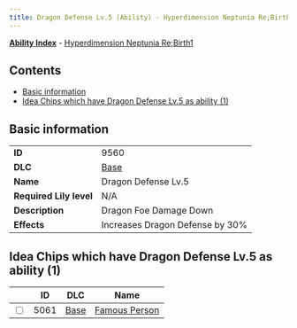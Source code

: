 ```yaml
---
title: Dragon Defense Lv.5 (Ability) - Hyperdimension Neptunia Re;Birth1
---
```


[**Ability Index**](/neptunia/rb1/ability/index.html) - [Hyperdimension Neptunia Re;Birth1](/neptunia/rb1)

## Contents

- [Basic information](#basic-information)
- [Idea Chips which have Dragon Defense Lv.5 as ability (1)](#idea-chips-which-have-dragon-defense-lv5-as-ability-1)

## Basic information

|   |   |
| -- | -- |
| **ID** | 9560 |
| **DLC** | [Base](/neptunia/rb1/dlc/1-base.html) |
| **Name** | Dragon Defense Lv.5 |
| **Required Lily level** | N/A |
| **Description** | Dragon Foe Damage Down |
| **Effects** | Increases Dragon Defense by 30% |


## Idea Chips which have Dragon Defense Lv.5 as ability (1)

|    | ID | DLC | Name |
| -- | -- | --- | ---- |
| <input type="checkbox" id="rb1-item-1-5061" class="trackbox" /> | 5061 | [Base](/neptunia/rb1/dlc/1-base.html) | [Famous Person](/neptunia/rb1/item/1-5061-famous-person.html) |
